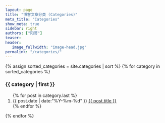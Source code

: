 ```yaml
---
layout: page
title: "博客文章分类 (Categories)"
meta_title: "Categories"
show_meta: true
sidebar: right
authors: ["阳哥"]
teaser:
header:
   image_fullwidth: "image-head.jpg"
permalink: "/categories/"
---
```




<section class="container posts-content">
{% assign sorted_categories = site.categories | sort %}
{% for category in sorted_categories %}
<h3>{{ category | first }}</h3>
<ol class="posts-list" id="{{ category[0] }}">
{% for post in category.last %}
<li class="posts-list-item">
<span class="posts-list-meta">{{ post.date | date:"%Y-%m-%d" }}</span>
<a class="posts-list-name" href="{{ post.url }}">{{ post.title }}</a>
</li>
{% endfor %}
</ol>
{% endfor %}
</section>
